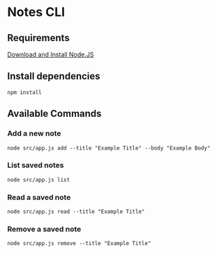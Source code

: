 # Notes CLI

## Requirements

[Download and Install Node.JS](https://nodejs.org/en/download/)

## Install dependencies

`npm install` 

## Available Commands

### Add a new note

`node src/app.js add --title "Example Title" --body "Example Body"` 

### List saved notes

`node src/app.js list` 

### Read a saved note

`node src/app.js read --title "Example Title"` 

### Remove a saved note

`node src/app.js remove --title "Example Title"` 
